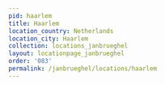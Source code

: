 ```yaml
---
pid: haarlem
title: Haarlem
location_country: Netherlands
location_city: Haarlem
collection: locations_janbrueghel
layout: locationpage_janbrueghel
order: '083'
permalink: /janbrueghel/locations/haarlem
---
```

